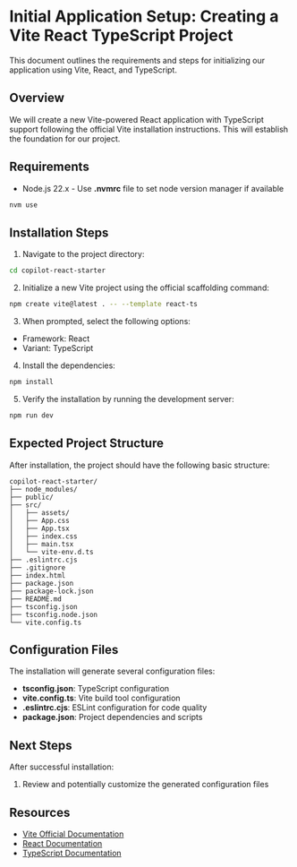 # Initial Application Setup: Creating a Vite React TypeScript Project

This document outlines the requirements and steps for initializing our application using Vite, React, and TypeScript.

## Overview

We will create a new Vite-powered React application with TypeScript support following the official Vite installation instructions. This will establish the foundation for our project.

## Requirements

- Node.js 22.x - Use **.nvmrc** file to set node version manager if available

```bash
nvm use
```

## Installation Steps

1. Navigate to the project directory:

```bash
cd copilot-react-starter
```

2. Initialize a new Vite project using the official scaffolding command:

```bash
npm create vite@latest . -- --template react-ts
```

3. When prompted, select the following options:

- Framework: React
- Variant: TypeScript

4. Install the dependencies:

```bash
npm install
```

5. Verify the installation by running the development server:

```bash
npm run dev
```

## Expected Project Structure

After installation, the project should have the following basic structure:

```
copilot-react-starter/
├── node_modules/
├── public/
├── src/
│   ├── assets/
│   ├── App.css
│   ├── App.tsx
│   ├── index.css
│   ├── main.tsx
│   └── vite-env.d.ts
├── .eslintrc.cjs
├── .gitignore
├── index.html
├── package.json
├── package-lock.json
├── README.md
├── tsconfig.json
├── tsconfig.node.json
└── vite.config.ts
```

## Configuration Files

The installation will generate several configuration files:

- **tsconfig.json**: TypeScript configuration
- **vite.config.ts**: Vite build tool configuration
- **.eslintrc.cjs**: ESLint configuration for code quality
- **package.json**: Project dependencies and scripts

## Next Steps

After successful installation:

1. Review and potentially customize the generated configuration files

## Resources

- [Vite Official Documentation](https://vitejs.dev/guide/)
- [React Documentation](https://reactjs.org/docs/getting-started.html)
- [TypeScript Documentation](https://www.typescriptlang.org/docs/)
